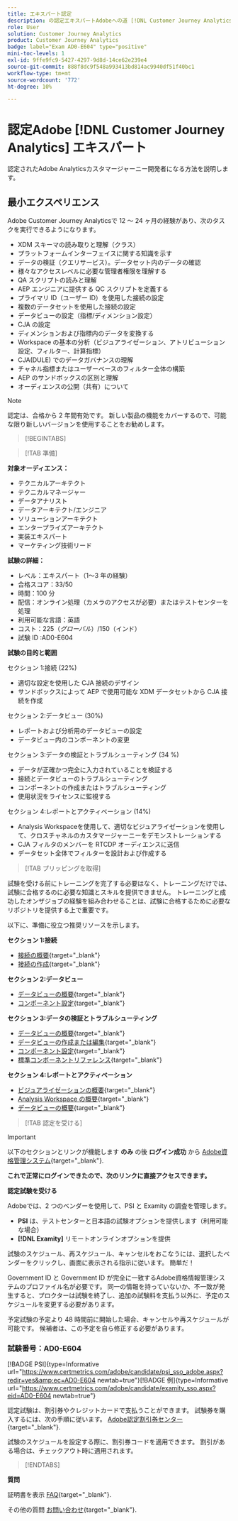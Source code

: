 ```yaml
---
title: エキスパート認定
description: の認定エキスパートAdobeへの道 [!DNL Customer Journey Analytics]
role: User
solution: Customer Journey Analytics
product: Customer Journey Analytics
badge: label="Exam AD0-E604" type="positive"
mini-toc-levels: 1
exl-id: 9ffe9fc9-5427-4297-9d8d-14ce62e239e4
source-git-commit: 888f8dc9f548a993413bd814ac9940df51f40bc1
workflow-type: tm+mt
source-wordcount: '772'
ht-degree: 10%

---
```


# 認定Adobe [!DNL Customer Journey Analytics] エキスパート

認定されたAdobe Analyticsカスタマージャーニー開発者になる方法を説明します。

## 最小エクスペリエンス

Adobe Customer Journey Analyticsで 12 ～ 24 ヶ月の経験があり、次のタスクを実行できるようになります。

* XDM スキーマの読み取りと理解（クラス）
* プラットフォームインターフェイスに関する知識を示す
* データの検証（クエリサービス）。データセット内のデータの確認
* 様々なアクセスレベルに必要な管理者権限を理解する
* QA スクリプトの読みと理解
* AEP エンジニアに提供する QC スクリプトを定義する
* プライマリ ID（ユーザー ID）を使用した接続の設定
* 複数のデータセットを使用した接続の設定
* データビューの設定（指標/ディメンション設定）
* CJA の設定
* ディメンションおよび指標内のデータを変換する
* Workspace の基本の分析（ビジュアライゼーション、アトリビューション設定、フィルター、計算指標）
* CJA(DULE) でのデータガバナンスの理解
* チャネル指標またはユーザーベースのフィルター全体の構築
* AEP のサンドボックスの区別と理解
* オーディエンスの公開（共有）について

>[!NOTE]
>
>認定は、合格から 2 年間有効です。 新しい製品の機能をカバーするので、可能な限り新しいバージョンを使用することをお勧めします。

>[!BEGINTABS]

>[!TAB 準備]

**対象オーディエンス：**

* テクニカルアーキテクト
* テクニカルマネージャー
* データアナリスト
* データアーキテクト/エンジニア
* ソリューションアーキテクト
* エンタープライズアーキテクト
* 実装エキスパート
* マーケティング技術リード

**試験の詳細：**

* レベル：エキスパート（1～3 年の経験）
* 合格スコア：33/50
* 時間：100 分
* 配信：オンライン処理（カメラのアクセスが必要）またはテストセンターを処理
* 利用可能な言語：英語
* コスト：$225（グローバル）/$150（インド）
* 試験 ID :AD0-E604

**試験の目的と範囲**

セクション 1:接続 (22%)

* 適切な設定を使用した CJA 接続のデザイン
* サンドボックスによって AEP で使用可能な XDM データセットから CJA 接続を作成

セクション 2:データビュー (30%)

* レポートおよび分析用のデータビューの設定
* データビュー内のコンポーネントの変更

セクション 3:データの検証とトラブルシューティング (34 %)

* データが正確かつ完全に入力されていることを検証する
* 接続とデータビューのトラブルシューティング
* コンポーネントの作成またはトラブルシューティング
* 使用状況をライセンスに監視する

セクション 4:レポートとアクティベーション (14%)

* Analysis Workspaceを使用して、適切なビジュアライゼーションを使用して、クロスチャネルのカスタマージャーニーをデモンストレーションする
* CJA フィルタのメンバーを RTCDP オーディエンスに送信
* データセット全体でフィルターを設計および作成する

>[!TAB プリッピングを取得]

試験を受ける前にトレーニングを完了する必要はなく、トレーニングだけでは、試験に合格するのに必要な知識とスキルを提供できません。 トレーニングと成功したオンザジョブの経験を組み合わせることは、試験に合格するために必要なリポジトリを提供する上で重要です。

以下に、準備に役立つ推奨リソースを示します。

**セクション 1:接続**

* [接続の概要](https://experienceleague.adobe.com/docs/analytics-platform/using/cja-connections/overview.html?lang=ja){target="_blank"}
* [接続の作成](https://experienceleague.adobe.com/docs/analytics-platform/using/cja-connections/create-connection.html?lang=ja){target="_blank"}

**セクション 2:データビュー**

* [データビューの概要](https://experienceleague.adobe.com/docs/analytics-platform/using/cja-dataviews/data-views.html?lang=ja){target="_blank"}
* [コンポーネント設定](https://experienceleague.adobe.com/docs/analytics-platform/using/cja-dataviews/component-settings/overview.html){target="_blank"}

**セクション 3:データの検証とトラブルシューティング**

* [データビューの概要](https://experienceleague.adobe.com/docs/analytics-platform/using/cja-dataviews/data-views.html?lang=ja){target="_blank"}
* [データビューの作成または編集](https://experienceleague.adobe.com/docs/analytics-platform/using/cja-dataviews/create-dataview.html?lang=ja){target="_blank"}
* [コンポーネント設定](https://experienceleague.adobe.com/docs/analytics-platform/using/cja-dataviews/component-settings/overview.html){target="_blank"}
* [標準コンポーネントリファレンス](https://experienceleague.adobe.com/docs/analytics-platform/using/cja-dataviews/component-reference.html?lang=ja){target="_blank"}

**セクション 4:レポートとアクティベーション**

* [ビジュアライゼーションの概要](https://experienceleague.adobe.com/docs/analytics-platform/using/cja-workspace/visualizations/freeform-analysis-visualizations.html){target="_blank"}
* [Analysis Workspace の概要](https://experienceleague.adobe.com/docs/analytics-platform/using/cja-workspace/home.html){target="_blank"}
* [データビューの概要](https://experienceleague.adobe.com/docs/analytics-platform/using/cja-dataviews/data-views.html?lang=ja){target="_blank"}

>[!TAB 認定を受ける]

>[!IMPORTANT]
>
>以下のセクションとリンクが機能します **のみ**  の後 **ログイン成功** から [Adobe資格管理システム](https://www.certmetrics.com/adobe){target="_blank"}.


**これで正常にログインできたので、次のリンクに直接アクセスできます。**

**認定試験を受ける**

Adobeでは、2 つのベンダーを使用して、PSI と Examity の調査を管理します。

* **PSI** は、テストセンターと日本語の試験オプションを提供します（利用可能な場合）
* **[!DNL Examity]** リモートオンラインオプションを提供

試験のスケジュール、再スケジュール、キャンセルをおこなうには、選択したベンダーをクリックし、画面に表示される指示に従います。 簡単だ！

Government ID と Government ID が完全に一致するAdobe資格情報管理システムのプロファイル名が必要です。 同一の情報を持っていないか、不一致が発生すると、プロクターは試験を終了し、追加の試験料を支払う以外に、予定のスケジュールを変更する必要があります。

予定試験の予定より 48 時間前に開始した場合、キャンセルや再スケジュールが可能です。 候補者は、この予定を自ら修正する必要があります。

### 試験番号：AD0-E604

[!BADGE PSI]{type=Informative url="https://www.certmetrics.com/adobe/candidate/psi_sso_adobe.aspx?redir=yes&amp;ec=AD0-E604 newtab=true"}[!BADGE 例]{type=Informative url="https://www.certmetrics.com/adobe/candidate/examity_sso.aspx?eid=AD0-E604 newtab=true"}

認定試験は、割引券やクレジットカードで支払うことができます。 試験券を購入するには、次の手順に従います。 [Adobe認定割引券センター](https://market.xvoucher.com/adobe/global){target="_blank"}.

試験のスケジュールを設定する際に、割引券コードを適用できます。 割引がある場合は、チェックアウト時に適用されます。

>[!ENDTABS]

**質問**

証明書を表示 [FAQ](https://experienceleague.adobe.com/docs/certification/certification/faq.html){target="_blank"}.

その他の質問 [お問い合わせ](mailto:certif@adobe.com){target="_blank"}.
